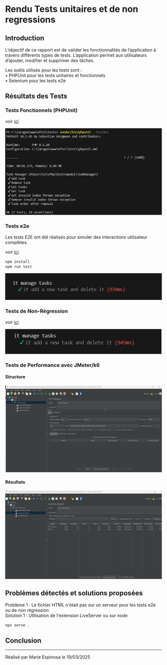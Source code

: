 # Rendu Tests unitaires et de non regressions 

## Introduction

L’objectif de ce rapport est de valider les fonctionnalités de l’application à travers différents types de tests. L’application permet aux utilisateurs d’ajouter, modifier et supprimer des tâches.

Les outils utilisés pour les tests sont :  
• PHPUnit pour les tests unitaires et fonctionnels  
• Selenium pour les tests e2e  

## Résultats des Tests

### Tests Fonctionnels (PHPUnit)
voir  [ici](https://github.com/marieesss/tests-unitaires-et-e2e/blob/main/tests/model/TaskManagerTest.php)  
  
![alt text](https://github.com/marieesss/tests-unitaires-et-e2e/blob/main/Capture%20d%E2%80%99%C3%A9cran%202025-03-19%20135242.png)

### Tests e2e

Les tests E2E ont été réalisés pour simuler des interactions utilisateur complètes.

voir [ici](https://github.com/marieesss/tests-unitaires-et-e2e/blob/main/e2e/ex1.js)

```
npm install
npm run test
```

![alt text](https://github.com/marieesss/tests-unitaires-et-e2e/blob/main/Capture%20d%E2%80%99%C3%A9cran%202025-03-19%20135708.png)



### Tests de Non-Régression
voir [ici](https://github.com/marieesss/tests-unitaires-et-e2e/blob/main/e2e/ex2.js)

![alt text](https://github.com/marieesss/tests-unitaires-et-e2e/blob/main/Capture%20d%E2%80%99%C3%A9cran%202025-03-19%20140030.png)


### Tests de Performance avec JMeter/k6

#### Structure

![alt text](https://github.com/marieesss/tests-unitaires-et-e2e/blob/main/structure.png)


#### Résultats

![alt text](https://github.com/marieesss/tests-unitaires-et-e2e/blob/main/test%20results.png)


## Problèmes détectés et solutions proposées

Problème 1 : Le fichier HTML n'était pas sur un serveur pour les tests e2e ou de non régression  
Solution 1 : Utilisation de l'extension LiveServer ou sur node  

```
npx serve .
```

## Conclusion

-----------------------------------------------
Réalisé par Marie Espinosa 
le 19/03/2025


